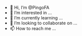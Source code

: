 - 👋 Hi, I’m @PingoFA
- 👀 I’m interested in ...
- 🌱 I’m currently learning ...
- 💞️ I’m looking to collaborate on ...
- 📫 How to reach me ...

<!---
PingoFA/PingoFA is a ✨ special ✨ repository because its `README.md` (this file) appears on your GitHub profile.
You can click the Preview link to take a look at your changes.
--->
